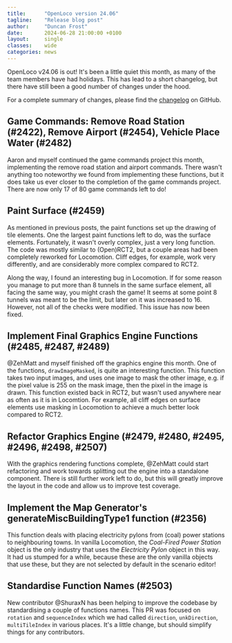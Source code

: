 ```yaml
---
title:      "OpenLoco version 24.06"
tagline:    "Release blog post"
author:     "Duncan Frost"
date:       2024-06-28 21:00:00 +0100
layout:     single
classes:    wide
categories: news
---
```


OpenLoco v24.06 is out! It's been a little quiet this month, as many of the team members have had holidays.
This has lead to a short changelog, but there have still been a good number of changes under the hood.

For a complete summary of changes, please find the
[changelog](https://github.com/OpenLoco/OpenLoco/releases/tag/v24.06) on GitHub.

## Game Commands: Remove Road Station (#2422), Remove Airport (#2454), Vehicle Place Water (#2482)

Aaron and myself continued the game commands project this month, implementing the remove road station and
airport commands. There wasn't anything too noteworthy we found from implementing these functions, but it
does take us ever closer to the completion of the game commands project. There are now only 17 of 80
game commands left to do!

## Paint Surface (#2459)

As mentioned in previous posts, the paint functions set up the drawing of tile elements. One the largest paint
functions left to do, was the surface elements. Fortunately, it wasn't overly complex, just a very long function.
The code was mostly similar to (Open)RCT2, but a couple areas had been completely reworked for Locomotion.
Cliff edges, for example, work very differently, and are considerably more complex compared to RCT2.

Along the way, I found an interesting bug in Locomotion. If for some reason you manage to put more than 8 tunnels
in the same surface element, all facing the same way, you might crash the game! It seems at some point 8 tunnels
was meant to be the limit, but later on it was increased to 16. However, not all of the checks were modified.
This issue has now been fixed.

## Implement Final Graphics Engine Functions (#2485, #2487, #2489)

@ZehMatt and myself finished off the graphics engine this month. One of the functions, `drawImageMasked`,
is quite an interesting function. This function takes two input images, and uses one image to mask the other image,
e.g. if the pixel value is 255 on the mask image, then the pixel in the image is drawn.
This function existed back in RCT2, but wasn't used anywhere near as often as it is in Locomtion.
For example, all cliff edges on surface elements use masking in Locomotion to achieve a much better look
compared to RCT2.

## Refactor Graphics Engine (#2479, #2480, #2495, #2496, #2498, #2507)

With the graphics rendering functions complete, @ZehMatt could start refactoring and work towards splitting out
the engine into a standalone component. There is still further work left to do, but this will greatly improve
the layout in the code and allow us to improve test coverage.

## Implement the Map Generator's generateMiscBuildingType1 function (#2356)

This function deals with placing electricity pylons from (coal) power stations to neighbouring towns.
In vanilla Locomotion, the *Coal-Fired Power Station* object is the only industry that uses the
*Electricity Pylon* object in this way. It had us stumped for a while, because these are the only vanilla
objects that use these, but they are not selected by default in the scenario editor!

## Standardise Function Names (#2503)

New contributor @ShuraxN has been helping to improve the codebase by standardising a couple of functions names.
This PR was focused on `rotation` and `sequenceIndex` which we had called `direction`, `unkDirection`,
`multiTileIndex` in various places. It's a little change, but should simplify things for any contributors.
